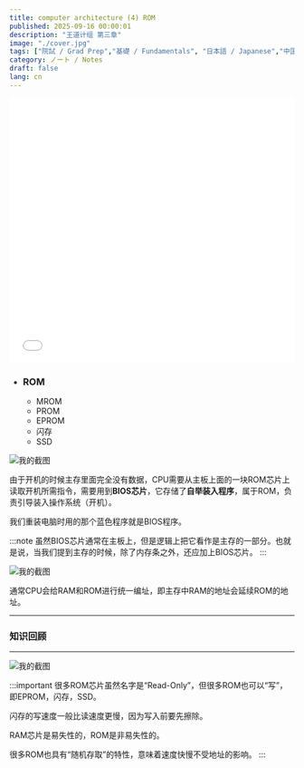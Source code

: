 ```yaml
---
title: computer architecture (4) ROM
published: 2025-09-16 00:00:01
description: "王道计组 第三章"
image: "./cover.jpg"
tags: ["院試 / Grad Prep","基礎 / Fundamentals", "日本語 / Japanese","中国語 / Chinese"]
category: ノート / Notes
draft: false
lang: cn 
---
```

<iframe width="100%" height="468" src="//player.bilibili.com/player.html?isOutside=true&aid=995248168&bvid=BV1ps4y1d73V&cid=1100441468&p=36" crolling="no" border="0" frameborder="no" framespacing="0" allowfullscreen="true"></iframe>

- ### ROM
    - MROM
    - PROM
    - EPROM
    - 闪存
    - SSD

![我的截图](/images/26.png)

由于开机的时候主存里面完全没有数据，CPU需要从主板上面的一块ROM芯片上读取开机所需指令，需要用到**BIOS芯片**，它存储了**自举装入程序**，属于ROM，负责引导装入操作系统（开机）。

我们重装电脑时用的那个蓝色程序就是BIOS程序。

:::note
虽然BIOS芯片通常在主板上，但是逻辑上把它看作是主存的一部分。也就是说，当我们提到主存的时候，除了内存条之外，还应加上BIOS芯片。
:::

![我的截图](/images/28.png)

通常CPU会给RAM和ROM进行统一编址，即主存中RAM的地址会延续ROM的地址。

 



---

###  知识回顾

---

![我的截图](/images/27.png)

:::important
很多ROM芯片虽然名字是“Read-Only”，但很多ROM也可以“写”，即EPROM，闪存，SSD。

闪存的写速度一般比读速度更慢，因为写入前要先擦除。  

RAM芯片是易失性的，ROM是非易失性的。

很多ROM也具有“随机存取”的特性，意味着速度快慢不受地址的影响。
:::